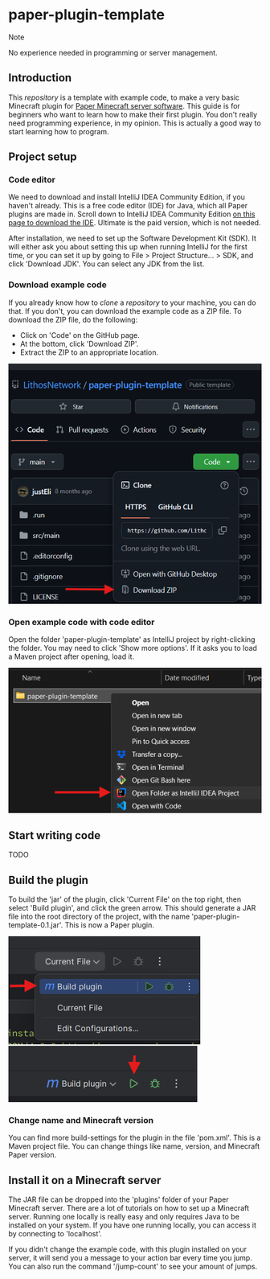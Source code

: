 # paper-plugin-template

> [!NOTE]  
> No experience needed in programming or server management.

## Introduction

This *repository* is a template with example code, to make a very basic Minecraft plugin for [Paper Minecraft server software](https://papermc.io/downloads/paper). This guide is for beginners who want to learn how to make their first plugin. You don't really need programming experience, in my opinion. This is actually a good way to start learning how to program.

## Project setup

### Code editor

We need to download and install IntelliJ IDEA Community Edition, if you haven't already. This is a free code editor (IDE) for Java, which all Paper plugins are made in. Scroll down to IntelliJ IDEA Community Edition [on this page to download the IDE](https://www.jetbrains.com/idea/download/). Ultimate is the paid version, which is not needed.

After installation, we need to set up the Software Development Kit (SDK). It will either ask you about setting this up when running IntelliJ for the first time, or you can set it up by going to File > Project Structure... > SDK, and click 'Download JDK'. You can select any JDK from the list.

### Download example code

If you already know how to *clone* a *repository* to your machine, you can do that. If you don't, you can download the example code as a ZIP file. To download the ZIP file, do the following:

- Click on 'Code' on the GitHub page.
- At the bottom, click 'Download ZIP'.
- Extract the ZIP to an appropriate location.

![Download the code as ZIP file](./media/download-zip.png)

### Open example code with code editor

Open the folder 'paper-plugin-template' as IntelliJ project by right-clicking the folder. You may need to click 'Show more options'. If it asks you to load a Maven project after opening, load it.

![Open as IntelliJ project](./media/open-as-intellij-project.png)

## Start writing code

TODO

## Build the plugin

To build the 'jar' of the plugin, click 'Current File' on the top right, then select 'Build plugin', and click the green arrow. This should generate a JAR file into the root directory of the project, with the name 'paper-plugin-template-0.1.jar'. This is now a Paper plugin.

![Build plugin selection](./media/select-build-plugin.png)
![Build plugin button](./media/build-plugin-button.png)

### Change name and Minecraft version

You can find more build-settings for the plugin in the file 'pom.xml'. This is a Maven project file. You can change things like name, version, and Minecraft Paper version.

## Install it on a Minecraft server

The JAR file can be dropped into the 'plugins' folder of your Paper Minecraft server. There are a lot of tutorials on how to set up a Minecraft server. Running one locally is really easy and only requires Java to be installed on your system. If you have one running locally, you can access it by connecting to 'localhost'.

If you didn't change the example code, with this plugin installed on your server, it will send you a message to your action bar every time you jump. You can also run the command '/jump-count' to see your amount of jumps.
